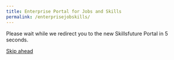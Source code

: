 ```yaml
---
title: Enterprise Portal for Jobs and Skills
permalink: /enterprisejobskills/
---
```


Please wait while we redirect you to the new Skillsfuture Portal in <spain id="countdown">5</span> seconds.

<a class="btn" href="https://skillsfuture.gobusiness.gov.sg/support-and-programmes/" target="_blank" rel="noopener">Skip ahead</a>

<meta http-equiv='Refresh' content='5;url=https://skillsfuture.gobusiness.gov.sg/support-and-programmes/'>

<script>
  // Function to update countdown timer
  function updateCountdown() {
    var countdownElement = document.getElementById("countdown");
    var seconds = parseInt(countdownElement.textContent);
    seconds--;
    countdownElement.textContent = seconds;
    if (seconds <= 0) {
      clearInterval(timer);
      window.location.href = "https://skillsfuture.gobusiness.gov.sg/support-and-programmes/";
    }
  }

  // Update countdown timer every second
  var timer = setInterval(updateCountdown, 1000);
</script>
